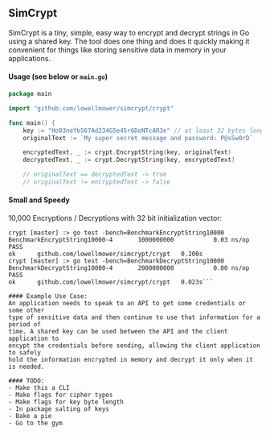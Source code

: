 ## SimCrypt
SimCrypt is a tiny, simple, easy way to encrypt and decrypt strings in Go using
a shared key. The tool does one thing and does it quickly making it convenient
for things like storing sensitive data in memory in your applications.

#### Usage (see below or `main.go`)
```go
package main

import "github.com/lowellmower/simcrypt/crypt"

func main() {
	key := "Ho03neYb567Ad234G5e45r6DoNTcAR3e" // at least 32 bytes long
	originalText := `My super secret message and password: P@sSw0rD`

	encryptedText, _ := crypt.EncryptString(key, originalText)
	decryptedText, _ := crypt.DecryptString(key, encryptedText)

	// originalText == decryptedText -> true
	// originalText != encryptedText -> false
```

#### Small and Speedy
10,000 Encryptions / Decryptions with 32 bit initialization vector:
```
crypt [master] :> go test -bench=BenchmarkEncryptString10000
BenchmarkEncryptString10000-4   	1000000000	         0.03 ns/op
PASS
ok  	github.com/lowellmower/simcrypt/crypt	0.200s
crypt [master] :> go test -bench=BenchmarkDecryptString10000
BenchmarkDecryptString10000-4   	2000000000	         0.00 ns/op
PASS
ok  	github.com/lowellmower/simcrypt/crypt	0.023s```

#### Example Use Case:
An application needs to speak to an API to get some credentials or some other
type of sensitive data and then continue to use that information for a period of
time. A shared key can be used between the API and the client application to 
encypt the credentials before sending, allowing the client application to safely
hold the information encrypted in memory and decrypt it only when it is needed.

#### TODO:
- Make this a CLI
- Make flags for cipher types
- Make flags for key byte length
- In package salting of keys
- Bake a pie
- Go to the gym
